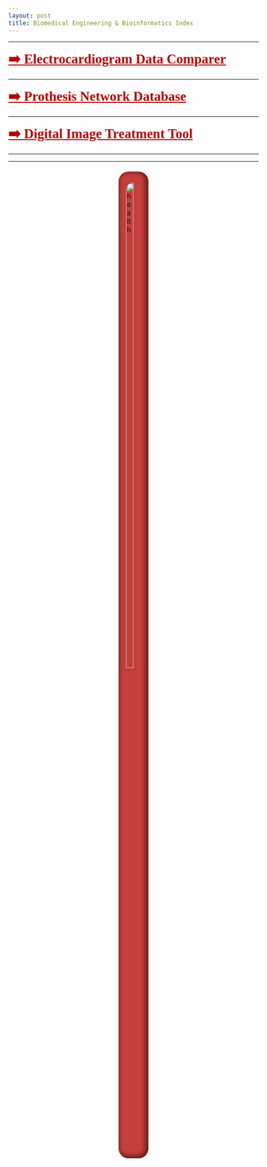 ```yaml
---
layout: post
title: Biomedical Engineering & Bioinformatics Index 
---
```

*****
 <a href="/projects/Biomedic/EcgComparer" style="
    font-size: 27px;
    font-weight: 600;
    font-family: serif;
	color: #b20400;
"> ➡️ Electrocardiogram Data Comparer </a>

*****
<a href="/code/java/BasesDeDatosProtesis" style="
    font-size: 27px;
    font-weight: 600;
    font-family: serif;
	color: #b20400;
"> ➡️ Prothesis Network Database </a>

*****

 <a href="/projects/Biomedic/Tdi_project" style="
    font-size: 27px;
    font-weight: 600;
    font-family: serif;
	color: #b20400;
"> ➡️ Digital Image Treatment Tool</a>

*****
*****
<div style="
    background-color: darkred;
    border-radius: 20px;
    background-color: #b20400c2;
    box-shadow: inset -3px -2px 8px 4px #25040487;
    padding-bottom: 10px;
    padding-top: 2px;
    width: fit-content;
    margin-right: auto;
    margin-left: auto;
    margin-top: 20px;
">
<img src="/images/Health.png" alt="health" title="health" width="50%" style="
    display: block;
    margin-left: auto;
    margin-right: auto;
    margin-top: inherit;
    border-radius: 15px;
">
</div>
